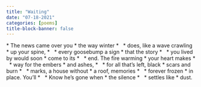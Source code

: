 ```yaml
---
title: "Waiting"
date: "07-18-2021"
categories: [poems]
title-block-banner: false
---
```


<div class = "poem">
* The news came over you
* the way winter
* &nbsp;
* does, like a wave crawling
* up your spine,
* &nbsp;
* every goosebump a sign
* that the story
* &nbsp;
* you lived by would soon
* come to its
* &nbsp;
* end. The fire warming 
* your heart makes 
* &nbsp;
* way for the embers 
* and ashes, 
* &nbsp;
* for all that’s left, black 
* scars and burn 
* &nbsp;
* marks, a house without 
* a roof, memories 
* &nbsp;
* forever frozen 
* in place. You’ll
* &nbsp;
* Know he’s gone when
* the silence
* &nbsp;
* settles like
* dust.
</div>